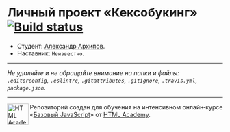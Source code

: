 # Личный проект «Кексобукинг» [![Build status][travis-image]][travis-url]

* Студент: [Александр Архипов](https://up.htmlacademy.ru/javascript/9/user/390361).
* Наставник: `Неизвестно`.

---

_Не удаляйте и не обращайте внимание на папки и файлы:_<br>
_`.editorconfig`, `.eslintrc`, `.gitattributes`, `.gitignore`, `.travis.yml`, `package.json`._

---

<a href="https://htmlacademy.ru/intensive/javascript"><img align="left" width="50" height="50" title="HTML Academy" src="https://up.htmlacademy.ru/static/img/intensive/javascript/logo-for-github.svg"></a>

Репозиторий создан для обучения на интенсивном онлайн‑курсе «[Базовый JavaScript](https://htmlacademy.ru/intensive/javascript)» от [HTML Academy](https://htmlacademy.ru).

[travis-image]: https://travis-ci.org/htmlacademy-javascript/390361-keksobooking.svg?branch=master
[travis-url]: https://travis-ci.org/htmlacademy-javascript/390361-keksobooking
